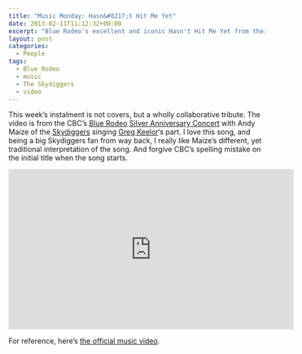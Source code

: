 ```yaml
---
title: "Music Monday: Hasn&#8217;t Hit Me Yet"
date: 2013-02-11T11:12:32+00:00
excerpt: "Blue Rodeo's excellent and iconic Hasn't Hit Me Yet from their 1993 album, Five Days in July."
layout: post
categories:
  - People
tags:
  - Blue Rodeo
  - music
  - The Skydiggers
  - video
---
```


This week&#8217;s instalment is not covers, but a wholly collaborative tribute. The video is from the CBC&#8217;s [Blue Rodeo](http://www.bluerodeo.com/default.aspx) [Silver Anniversary Concert](http://music.cbc.ca/#/concerts/CBC-Music-Exclusives-The-Blue-Rodeo-Silver-Anniversary-Concert-VideoAudio-2012-10-29) with Andy Maize of the [Skydiggers](http://skydiggers.com/) singing [Greg Keelor](http://www.bluerodeo.com/about/gregKeelor.aspx#subtitle_profile)&#8216;s part. I love this song, and being a big Skydiggers fan from way back, I really like Maize&#8217;s different, yet traditional interpretation of the song. And forgive CBC&#8217;s spelling mistake on the initial title when the song starts.

<div class="video-container">
	<iframe width="560" height="315" src="https://www.youtube.com/embed/pIaYF8Lz7CA" frameborder="0" allowfullscreen></iframe>
</div>

For reference, here&#8217;s [the official music video](http://youtu.be/oMt0skVPC0o).
